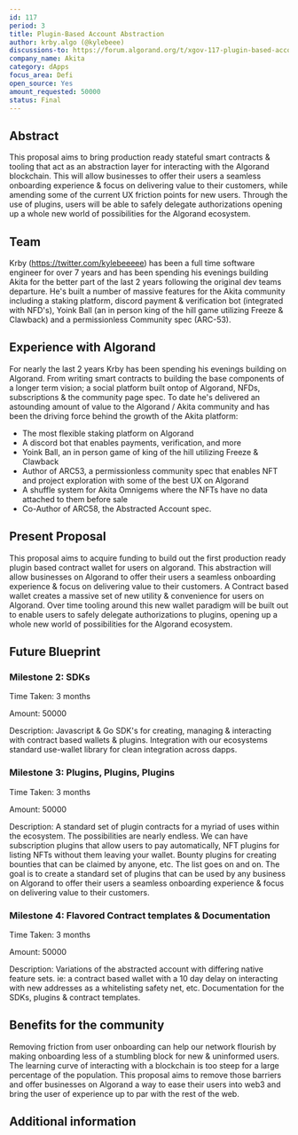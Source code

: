 ```yaml
---
id: 117
period: 3
title: Plugin-Based Account Abstraction
author: krby.algo (@kylebeee)
discussions-to: https://forum.algorand.org/t/xgov-117-plugin-based-account-abstraction/11072
company_name: Akita
category: dApps
focus_area: Defi
open_source: Yes
amount_requested: 50000
status: Final
---
```


## Abstract
This proposal aims to bring production ready stateful smart contracts & tooling that act as an abstraction layer for interacting with the Algorand blockchain. This will allow businesses to offer their users a seamless onboarding experience & focus on delivering value to their customers, while amending some of the current UX friction points for new users. Through the use of plugins, users will be able to safely delegate authorizations opening up a whole new world of possibilities for the Algorand ecosystem.

## Team
Krby (https://twitter.com/kylebeeeee) has been a full time software engineer for over 7 years and has been spending his evenings building Akita for the better part of the last 2 years following the original dev teams departure. He's built a number of massive features for the Akita community including a staking platform, discord payment & verification bot (integrated with NFD's), Yoink Ball (an in person king of the hill game utilizing Freeze & Clawback) and a permissionless Community spec (ARC-53).

## Experience with Algorand
For nearly the last 2 years Krby has been spending his evenings building on Algorand. From writing smart contracts to building the base components of a longer term vision; a social platform built ontop of Algorand, NFDs, subscriptions & the community page spec. To date he's delivered an astounding amount of value to the Algorand / Akita community and has been the driving force behind the growth of the Akita platform:

- The most flexible staking platform on Algorand
- A discord bot that enables payments, verification, and more
- Yoink Ball, an in person game of king of the hill utilizing Freeze & Clawback
- Author of ARC53, a permissionless community spec that enables NFT and project exploration with some of the best UX on Algorand
- A shuffle system for Akita Omnigems where the NFTs have no data attached to them before sale
- Co-Author of ARC58, the Abstracted Account spec.

## Present Proposal
This proposal aims to acquire funding to build out the first production ready plugin based contract wallet for users on algorand. This abstraction will allow businesses on Algorand to offer their users a seamless onboarding experience & focus on delivering value to their customers. A Contract based wallet creates a massive set of new utility & convenience for users on Algorand. Over time tooling around this new wallet paradigm will be built out to enable users to safely delegate authorizations to plugins, opening up a whole new world of possibilities for the Algorand ecosystem.

## Future Blueprint


### Milestone 2: SDKs
Time Taken: 3 months

Amount: 50000

Description:
Javascript & Go SDK's for creating, managing & interacting with contract based wallets & plugins. Integration with our ecosystems standard use-wallet library for clean integration across dapps.

### Milestone 3: Plugins, Plugins, Plugins
Time Taken: 3 months

Amount: 50000

Description:
A standard set of plugin contracts for a myriad of uses within the ecosystem. The possibilities are nearly endless. We can have subscription plugins that allow users to pay automatically, NFT plugins for listing NFTs without them leaving your wallet. Bounty plugins for creating bounties that can be claimed by anyone, etc. The list goes on and on. The goal is to create a standard set of plugins that can be used by any business on Algorand to offer their users a seamless onboarding experience & focus on delivering value to their customers.


### Milestone 4: Flavored Contract templates & Documentation
Time Taken: 3 months

Amount: 50000

Description:
Variations of the abstracted account with differing native feature sets. ie: a contract based wallet with a 10 day delay on interacting with new addresses as a whitelisting safety net, etc.
Documentation for the SDKs, plugins & contract templates.


## Benefits for the community
Removing friction from user onboarding can help our network flourish by making onboarding less of a stumbling block for new & uninformed users. The learning curve of interacting with a blockchain is too steep for a large percentage of the population. This proposal aims to remove those barriers and offer businesses on Algorand a way to ease their users into web3 and bring the user of experience up to par with the rest of the web.

## Additional information
